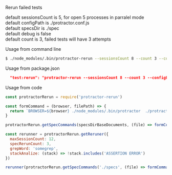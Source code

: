 Rerun failed tests


default sessionsCount is 5, for open 5 processes in parralel mode <br>
default configPath is ./protractor.conf.js<br>
default specsDir is ./spec <br>
default debug is false <br>
default count is 3, failed tests will have 3 attempts <br>

Usage from command line
```sh
$ ./node_modules/.bin/protractor-rerun --sessionsCount 8 --count 3 --configPath ./path/to/your/protractor.conf.js --specsDir ./path/to/specDir --debug
```
Usage from package.json

```json
  "test:rerun": "protractor-rerun --sessionsCount 8 --count 3 --configPath ./path/to/your/protractor.conf.js --specsDir ./path/to/specDir --debug",
```

Usage from code
```js
const protractorRerun = require('protractor-rerun')

const formCommand = (browser, filePath) => {
  return `BROWSER=${browser} ./node_modules/.bin/protractor  ./protractor.conf.js  --specs ${filePath}`
}

protractorRerun.getSpecCommands(specsDirBaseDocuments, (file) => formCommand('chrome', file)),

const rerunner = protractorRerun.getReruner({
  maxSessionCount: 12,
  specRerunCount: 3,
  grepWord: 'somegrep',
  stackAnalize: (stack) => !stack.includes('ASSERTION ERROR')
})

rerunner(protractorRerun.getSpecCommands('./specs', (file) => formCommand('chrome', file)))
```